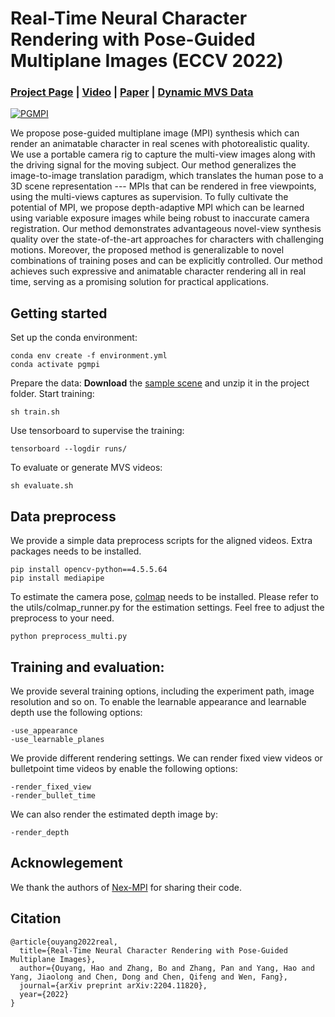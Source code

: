 # Real-Time Neural Character Rendering with Pose-Guided Multiplane Images (ECCV 2022) 

### [Project Page](https://ken-ouyang.github.io/cmpi/index.html) | [Video](https://www.youtube.com/watch?v=otL3UAak7wQ) | [Paper](https://arxiv.org/abs/2204.11820) | [Dynamic MVS Data]()


[![PGMPI](https://imgur.com/e7e4VRg.png)](https://i.imgur.com/e7e4VRg.png)

We propose pose-guided multiplane image (MPI) synthesis which can render an animatable character in real scenes with photorealistic quality. We use a portable camera rig to capture the multi-view images along with the driving signal for the moving subject. Our method generalizes the image-to-image translation paradigm, which translates the human pose to a 3D scene representation --- MPIs that can be rendered in free viewpoints, using the multi-views captures as supervision. To fully cultivate the potential of MPI, we propose depth-adaptive MPI which can be learned using variable exposure images while being robust to inaccurate camera registration. Our method demonstrates advantageous novel-view synthesis quality over the state-of-the-art approaches for characters with challenging motions. Moreover, the proposed method is generalizable to novel combinations of training poses and can be explicitly controlled. Our method achieves such expressive and animatable character rendering all in real time, serving as a promising solution for practical applications. 
## Getting started
Set up the conda environment:
```shell
conda env create -f environment.yml
conda activate pgmpi 
```
Prepare the data: **Download** the [sample scene]() and unzip it in the project folder. Start training:
```shell
sh train.sh
```
Use tensorboard to supervise the training:
```shell
tensorboard --logdir runs/
```
To evaluate or generate MVS videos:
```shell
sh evaluate.sh
```


## Data preprocess 
We provide a simple data preprocess scripts for the aligned videos. Extra packages needs to be installed. 

```shell
pip install opencv-python==4.5.5.64 
pip install mediapipe
```


To estimate the camera pose, [colmap](https://colmap.github.io/) needs to be installed. Please refer to the utils/colmap_runner.py for the estimation settings. Feel free to adjust the preprocess to your need. 


```shell
python preprocess_multi.py
```
## Training and evaluation:

We provide several training options, including the experiment path, image resolution and so on. To enable the learnable appearance and learnable depth use the following options: 
```shell
-use_appearance
-use_learnable_planes
```

We provide different rendering settings. We can render fixed view videos or bulletpoint time videos by enable the following options:
```shell
-render_fixed_view
-render_bullet_time
```
We can also render the estimated depth image by:
```shell
-render_depth
```



## Acknowlegement   
We thank the authors of [Nex-MPI](https://github.com/nex-mpi/nex-code) for sharing their code.


## Citation

```
@article{ouyang2022real,
  title={Real-Time Neural Character Rendering with Pose-Guided Multiplane Images},
  author={Ouyang, Hao and Zhang, Bo and Zhang, Pan and Yang, Hao and Yang, Jiaolong and Chen, Dong and Chen, Qifeng and Wen, Fang},
  journal={arXiv preprint arXiv:2204.11820},
  year={2022}
}
```
